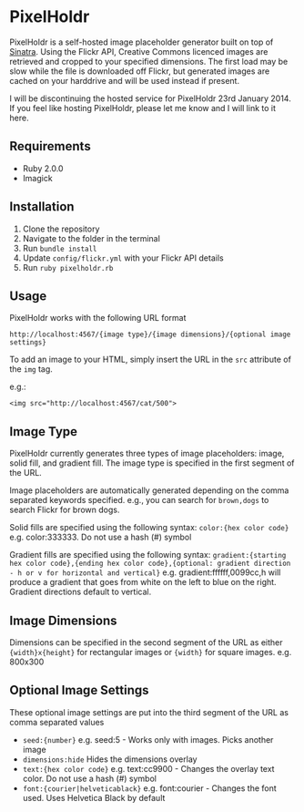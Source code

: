 PixelHoldr
==========

PixelHoldr is a self-hosted image placeholder generator built on top of [Sinatra](https://github.com/sinatra/sinatra). Using the Flickr API, Creative Commons licenced images are retrieved and cropped to your specified dimensions. The first load may be slow while the file is downloaded off Flickr, but generated images are cached on your harddrive and will be used instead if present. 

I will be discontinuing the hosted service for PixelHoldr 23rd January 2014. If you feel like hosting PixelHoldr, please let me know and I will link to it here.

Requirements
------------
* Ruby 2.0.0
* Imagick

Installation
------------
1. Clone the repository
2. Navigate to the folder in the terminal 
3. Run `bundle install`
4. Update `config/flickr.yml` with your Flickr API details
5. Run `ruby pixelholdr.rb`

Usage
-----
PixelHoldr works with the following URL format 

```
http://localhost:4567/{image type}/{image dimensions}/{optional image settings}
```

To add an image to your HTML, simply insert the URL in the `src` attribute of the `img` tag. 

e.g.:
```
<img src="http://localhost:4567/cat/500">
```

Image Type
----------
PixelHoldr currently generates three types of image placeholders: image, solid fill, and gradient fill. The image type is specified in the first segment of the URL.

Image placeholders are automatically generated depending on the comma separated keywords specified. e.g., you can search for `brown,dogs` to search Flickr for brown dogs.

Solid fills are specified using the following syntax: `color:{hex color code}` e.g. color:333333. Do not use a hash (#) symbol

Gradient fills are specified using the following syntax: `gradient:{starting hex color code},{ending hex color code},{optional: gradient direction - h or v for horizontal and vertical}` e.g. gradient:ffffff,0099cc,h will produce a gradient that goes from white on the left to blue on the right. Gradient directions default to vertical.

Image Dimensions
----------------
Dimensions can be specified in the second segment of the URL as either `{width}x{height}` for rectangular images or `{width}` for square images. e.g. 800x300

Optional Image Settings
-----------------------
These optional image settings are put into the third segment of the URL as comma separated values

* `seed:{number}` e.g. seed:5 - Works only with images. Picks another image
* `dimensions:hide` Hides the dimensions overlay
* `text:{hex color code}` e.g. text:cc9900 - Changes the overlay text color. Do not use a hash (#) symbol
* `font:{courier|helveticablack}` e.g. font:courier - Changes the font used. Uses Helvetica Black by default
